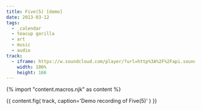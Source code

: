 ```yaml
---
title: Five(5) [demo]
date: 2013-03-12
tags:
  - _calendar
  - teacup gorilla
  - art
  - music
  - audio
track:
  - iframe: https://w.soundcloud.com/player/?url=http%3A%2F%2Fapi.soundcloud.com%2Ftracks%2F36314485&amp;color=ff6600&amp;auto_play=false&amp;show_artwork=false
    width: 100%
    height: 166
---
```


{% import "content.macros.njk" as content %}

{{ content.fig(
  track,
  caption='Demo recording of Five(5)'
) }}

